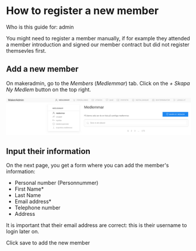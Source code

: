 # How to register a new member

Who is this guide for: admin

You might need to register a member manually, if for example they
attended a member introduction and signed our member contract but did
not register themsevles first.

## Add a new member

On makeradmin, go to the _Members_ (_Medlemmar_) tab.
Click on the _+ Skapa Ny Medlem_ button on the top right.

![add_new_member_button](../images/add_new_member.png)

## Input their information

On the next page, you get a form where you can add the member's
information:

-   Personal number (Personnummer)
-   First Name\*
-   Last Name
-   Email address\*
-   Telephone number
-   Address

It is important that their email address are correct:
this is their username to login later on.

Click save to add the new member
